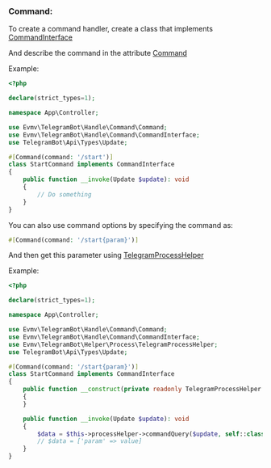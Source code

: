 ### Command:
To create a command handler, create a class that implements [CommandInterface](../src/Handle/Command/CommandInterface.php)

And describe the command in the attribute [Command](../src/Handle/Command/Command.php)

Example:
```php
<?php

declare(strict_types=1);

namespace App\Controller;

use Evmv\TelegramBot\Handle\Command\Command;
use Evmv\TelegramBot\Handle\Command\CommandInterface;
use TelegramBot\Api\Types\Update;

#[Command(command: '/start')]
class StartCommand implements CommandInterface
{
    public function __invoke(Update $update): void
    {
        // Do something
    }
}

```
You can also use command options by specifying the command as:
```php
#[Command(command: '/start{param}')]
```

And then get this parameter using [TelegramProcessHelper](../src/Helper/Process/TelegramProcessHelper.php)

Example:
```php
<?php

declare(strict_types=1);

namespace App\Controller;

use Evmv\TelegramBot\Handle\Command\Command;
use Evmv\TelegramBot\Handle\Command\CommandInterface;
use Evmv\TelegramBot\Helper\Process\TelegramProcessHelper;
use TelegramBot\Api\Types\Update;

#[Command(command: '/start{param}')]
class StartCommand implements CommandInterface
{
    public function __construct(private readonly TelegramProcessHelper $processHelper) 
    {
    }

    public function __invoke(Update $update): void
    {
        $data = $this->processHelper->commandQuery($update, self::class);
        // $data = ['param' => value]
    }
}

```